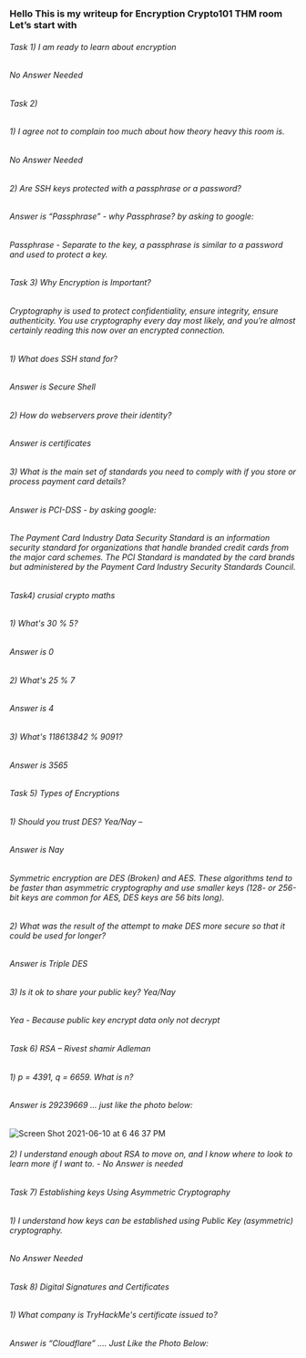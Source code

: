 ### Hello This is my writeup for Encryption Crypto101 THM room Let’s start with  
###### Task 1) I am ready to learn about encryption  
###### No Answer Needed  
###### Task 2)  
###### 1) I agree not to complain too much about how theory heavy this room is. 
###### No Answer Needed 
###### 2) Are SSH keys protected with a passphrase or a password? 
###### Answer is “Passphrase” - why Passphrase?  by asking to google: 
###### Passphrase - Separate to the key, a passphrase is similar to a password and used to protect a key.  
###### Task 3) Why Encryption is Important?  
###### Cryptography is used to protect confidentiality, ensure integrity, ensure authenticity. You use cryptography every day most likely, and you’re almost certainly reading this now over an encrypted connection.  
###### 1) What does SSH stand for?  
###### Answer is Secure Shell 
###### 2) How do webservers prove their identity? 
###### Answer is certificates 
###### 3) What is the main set of standards you need to comply with if you store or process payment card details?
###### Answer is PCI-DSS - by asking google: 
###### The Payment Card Industry Data Security Standard is an information security standard for organizations that handle branded credit cards from the major card schemes. The PCI Standard is mandated by the card brands but administered by the Payment Card Industry Security Standards Council. 
###### Task4) crusial crypto maths 
###### 1) What's 30 % 5? 
###### Answer is 0 
###### 2) What's 25 % 7
###### Answer is 4 
###### 3) What's 118613842 % 9091?
###### Answer is 3565 
###### Task 5) Types of Encryptions
###### 1)	Should you trust DES? Yea/Nay –
###### Answer is Nay  
###### Symmetric encryption are DES (Broken) and AES. These algorithms tend to be faster than asymmetric cryptography and use smaller keys (128- or 256-bit keys are common for AES, DES keys are 56 bits long). 
###### 2) What was the result of the attempt to make DES more secure so that it could be used for longer?
###### Answer is Triple DES 
###### 3) Is it ok to share your public key? Yea/Nay
###### Yea - Because public key encrypt data only not decrypt 
 ###### Task 6) RSA – Rivest shamir Adleman 
###### 1)  p = 4391, q = 6659. What is n? 
###### Answer is 29239669 … just like the photo below:
![Screen Shot 2021-06-10 at 6 46 37 PM](https://user-images.githubusercontent.com/47929033/124304082-85533480-db63-11eb-8fad-4a7e50c2a260.png)
###### 2) I understand enough about RSA to move on, and I know where to look to learn more if I want to. - No Answer is needed 
###### Task 7) Establishing keys Using Asymmetric Cryptography 
###### 1) I understand how keys can be established using Public Key (asymmetric) cryptography. 
###### No Answer Needed 
###### Task 8) Digital Signatures and Certificates 
###### 1) What company is TryHackMe's certificate issued to? 
###### Answer is “Cloudflare” …. Just Like the Photo Below:  





